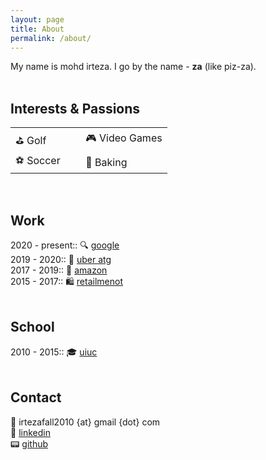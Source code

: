 ```yaml
---
layout: page
title: About
permalink: /about/
---
```


My name is mohd irteza. I go by the name - <b>za</b> (like piz-za).<br/><br/>

## Interests & Passions
<table>
<tr>
    <td> ⛳ Golf &nbsp;</td>
    <td> </td>
    <td> 🎮 Video Games </td>
</tr>
<tr>
    <td> ⚽ Soccer &nbsp;</td>
    <td> </td>
    <td> 🍞 Baking </td>
</tr>
</table><br>


## Work
2020 - present:: 🔍 [google](https://www.google.com/)<br/>
2019 - 2020:: 🚗 [uber atg](https://www.uber.com/us/en/atg/)<br/>
2017 - 2019:: 🛒 [amazon](https://www.amazon.com/)<br/>
2015 - 2017:: 🛍️ [retailmenot](https://www.retailmenot.com/)<br/><br/>

## School
2010 - 2015:: 🎓 [uiuc](https://www.illinois.edu/)<br/><br/>

## Contact

📧 irtezafall2010 {at} gmail {dot} com <br/>
💼 [linkedin](https://www.linkedin.com/in/mohdirteza/)<br/>
📟 [github](https://github.com/maybeiambatman)
